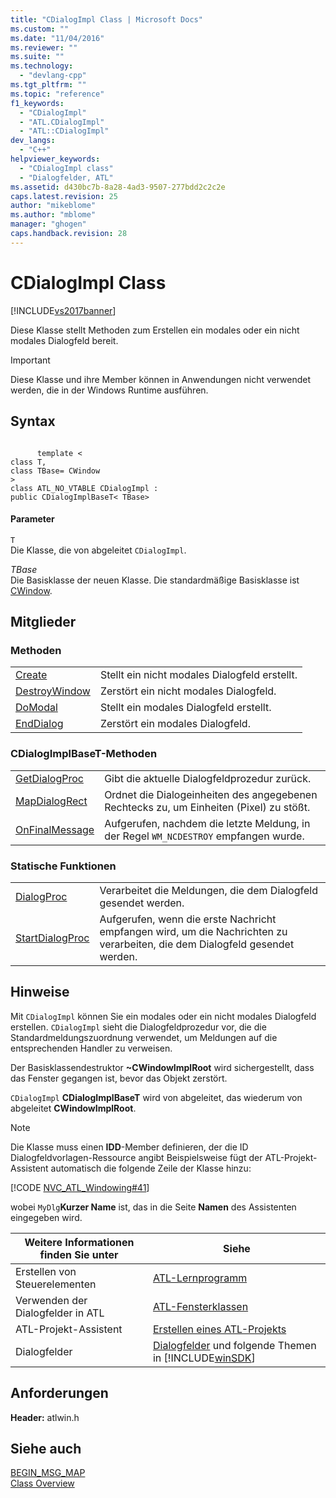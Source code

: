 ```yaml
---
title: "CDialogImpl Class | Microsoft Docs"
ms.custom: ""
ms.date: "11/04/2016"
ms.reviewer: ""
ms.suite: ""
ms.technology: 
  - "devlang-cpp"
ms.tgt_pltfrm: ""
ms.topic: "reference"
f1_keywords: 
  - "CDialogImpl"
  - "ATL.CDialogImpl"
  - "ATL::CDialogImpl"
dev_langs: 
  - "C++"
helpviewer_keywords: 
  - "CDialogImpl class"
  - "Dialogfelder, ATL"
ms.assetid: d430bc7b-8a28-4ad3-9507-277bdd2c2c2e
caps.latest.revision: 25
author: "mikeblome"
ms.author: "mblome"
manager: "ghogen"
caps.handback.revision: 28
---
```

# CDialogImpl Class
[!INCLUDE[vs2017banner](../../assembler/inline/includes/vs2017banner.md)]

Diese Klasse stellt Methoden zum Erstellen ein modales oder ein nicht modales Dialogfeld bereit.  
  
> [!IMPORTANT]
>  Diese Klasse und ihre Member können in Anwendungen nicht verwendet werden, die in der Windows Runtime ausführen.  
  
## Syntax  
  
```  
  
      template <  
class T,  
class TBase= CWindow   
>  
class ATL_NO_VTABLE CDialogImpl :  
public CDialogImplBaseT< TBase>  
```  
  
#### Parameter  
 `T`  
 Die Klasse, die von abgeleitet `CDialogImpl`.  
  
 *TBase*  
 Die Basisklasse der neuen Klasse.  Die standardmäßige Basisklasse ist [CWindow](../../atl/reference/cwindow-class.md).  
  
## Mitglieder  
  
### Methoden  
  
|||  
|-|-|  
|[Create](../Topic/CDialogImpl::Create.md)|Stellt ein nicht modales Dialogfeld erstellt.|  
|[DestroyWindow](../Topic/CDialogImpl::DestroyWindow.md)|Zerstört ein nicht modales Dialogfeld.|  
|[DoModal](../Topic/CDialogImpl::DoModal.md)|Stellt ein modales Dialogfeld erstellt.|  
|[EndDialog](../Topic/CDialogImpl::EndDialog.md)|Zerstört ein modales Dialogfeld.|  
  
### CDialogImplBaseT\-Methoden  
  
|||  
|-|-|  
|[GetDialogProc](../Topic/CDialogImpl::GetDialogProc.md)|Gibt die aktuelle Dialogfeldprozedur zurück.|  
|[MapDialogRect](../Topic/CDialogImpl::MapDialogRect.md)|Ordnet die Dialogeinheiten des angegebenen Rechtecks zu, um Einheiten \(Pixel\) zu stößt.|  
|[OnFinalMessage](../Topic/CDialogImpl::OnFinalMessage.md)|Aufgerufen, nachdem die letzte Meldung, in der Regel `WM_NCDESTROY` empfangen wurde.|  
  
### Statische Funktionen  
  
|||  
|-|-|  
|[DialogProc](../Topic/CDialogImpl::DialogProc.md)|Verarbeitet die Meldungen, die dem Dialogfeld gesendet werden.|  
|[StartDialogProc](../Topic/CDialogImpl::StartDialogProc.md)|Aufgerufen, wenn die erste Nachricht empfangen wird, um die Nachrichten zu verarbeiten, die dem Dialogfeld gesendet werden.|  
  
## Hinweise  
 Mit `CDialogImpl` können Sie ein modales oder ein nicht modales Dialogfeld erstellen.  `CDialogImpl` sieht die Dialogfeldprozedur vor, die die Standardmeldungszuordnung verwendet, um Meldungen auf die entsprechenden Handler zu verweisen.  
  
 Der Basisklassendestruktor **~CWindowImplRoot** wird sichergestellt, dass das Fenster gegangen ist, bevor das Objekt zerstört.  
  
 `CDialogImpl` **CDialogImplBaseT** wird von abgeleitet, das wiederum von abgeleitet **CWindowImplRoot**.  
  
> [!NOTE]
>  Die Klasse muss einen **IDD**\-Member definieren, der die ID Dialogfeldvorlagen\-Ressource angibt  Beispielsweise fügt der ATL\-Projekt\-Assistent automatisch die folgende Zeile der Klasse hinzu:  
  
 [!CODE [NVC_ATL_Windowing#41](../CodeSnippet/VS_Snippets_Cpp/NVC_ATL_Windowing#41)]  
  
 wobei `MyDlg`**Kurzer Name** ist, das in die Seite **Namen** des Assistenten eingegeben wird.  
  
|Weitere Informationen finden Sie unter|Siehe|  
|--------------------------------------------|-----------|  
|Erstellen von Steuerelementen|[ATL\-Lernprogramm](../../atl/active-template-library-atl-tutorial.md)|  
|Verwenden der Dialogfelder in ATL|[ATL\-Fensterklassen](../../atl/atl-window-classes.md)|  
|ATL\-Projekt\-Assistent|[Erstellen eines ATL\-Projekts](../../atl/reference/creating-an-atl-project.md)|  
|Dialogfelder|[Dialogfelder](http://msdn.microsoft.com/library/windows/desktop/ms632588) und folgende Themen in [!INCLUDE[winSDK](../../atl/includes/winsdk_md.md)]|  
  
## Anforderungen  
 **Header:**  atlwin.h  
  
## Siehe auch  
 [BEGIN\_MSG\_MAP](../Topic/BEGIN_MSG_MAP.md)   
 [Class Overview](../../atl/atl-class-overview.md)
